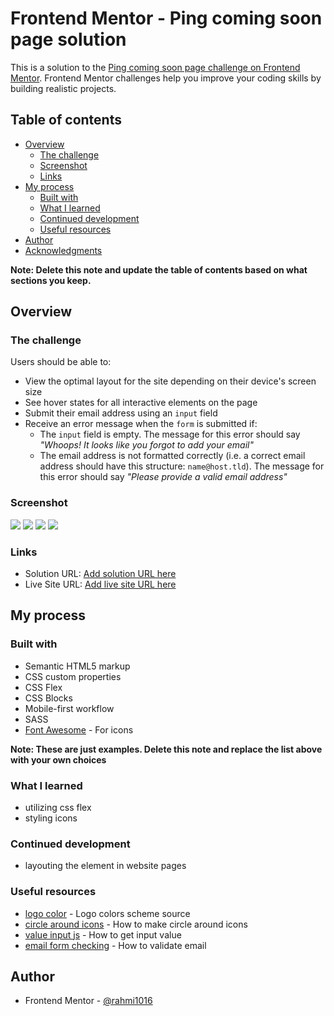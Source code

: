 # Frontend Mentor - Ping coming soon page solution

This is a solution to the [Ping coming soon page challenge on Frontend Mentor](https://www.frontendmentor.io/challenges/ping-single-column-coming-soon-page-5cadd051fec04111f7b848da). Frontend Mentor challenges help you improve your coding skills by building realistic projects.

## Table of contents

- [Overview](#overview)
  - [The challenge](#the-challenge)
  - [Screenshot](#screenshot)
  - [Links](#links)
- [My process](#my-process)
  - [Built with](#built-with)
  - [What I learned](#what-i-learned)
  - [Continued development](#continued-development)
  - [Useful resources](#useful-resources)
- [Author](#author)
- [Acknowledgments](#acknowledgments)

**Note: Delete this note and update the table of contents based on what sections you keep.**

## Overview

### The challenge

Users should be able to:

- View the optimal layout for the site depending on their device's screen size
- See hover states for all interactive elements on the page
- Submit their email address using an `input` field
- Receive an error message when the `form` is submitted if:
  - The `input` field is empty. The message for this error should say _"Whoops! It looks like you forgot to add your email"_
  - The email address is not formatted correctly (i.e. a correct email address should have this structure: `name@host.tld`). The message for this error should say _"Please provide a valid email address"_

### Screenshot

![](./images/desktop.png)
![](./images/desktop-error-hover.png)
![](./images/mobile.png)
![](./images/mobile-error-hover.png)

### Links

- Solution URL: [Add solution URL here](https://your-solution-url.com)
- Live Site URL: [Add live site URL here](https://your-live-site-url.com)

## My process

### Built with

- Semantic HTML5 markup
- CSS custom properties
- CSS Flex
- CSS Blocks
- Mobile-first workflow
- SASS
- [Font Awesome](https://fontawesome.com) - For icons

**Note: These are just examples. Delete this note and replace the list above with your own choices**

### What I learned

- utilizing css flex
- styling icons

### Continued development

- layouting the element in website pages

### Useful resources

- [logo color](https://usbrandcolors.com/) - Logo colors scheme source
- [circle around icons](https://markheath.net/post/font-awesome-circle-background) - How to make circle around icons
- [value input js](https://www.tabnine.com/academy/javascript/get-value-of-input/) - How to get input value
- [email form checking](https://www.w3schools.blog/email-validation-javascript-js) - How to validate email

## Author

- Frontend Mentor - [@rahmi1016](https://www.frontendmentor.io/profile/rahmi1016)
